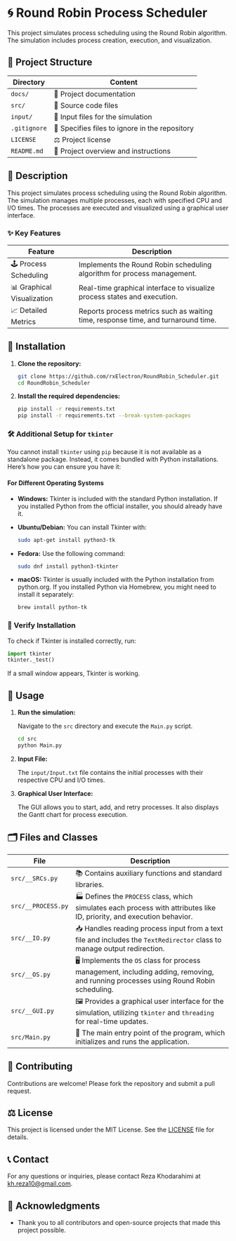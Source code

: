 
# 🌀 Round Robin Process Scheduler

This project simulates process scheduling using the Round Robin algorithm. The simulation includes process creation, execution, and visualization.

## 📁 Project Structure

| Directory      | Content                                         |
|----------------|-------------------------------------------------|
| `docs/`        | 📄 Project documentation                        |
| `src/`         | 📂 Source code files                            |
| `input/`       | 📑 Input files for the simulation               |
| `.gitignore`   | 🚫 Specifies files to ignore in the repository  |
| `LICENSE`      | ⚖️ Project license                              |
| `README.md`    | 📜 Project overview and instructions            |

## 📜 Description

This project simulates process scheduling using the Round Robin algorithm. The simulation manages multiple processes, each with specified CPU and I/O times. The processes are executed and visualized using a graphical user interface.

### ✨ Key Features

| Feature                 | Description                                                            |
|-------------------------|------------------------------------------------------------------------|
| 🕹️ Process Scheduling   | Implements the Round Robin scheduling algorithm for process management.|
| 📊 Graphical Visualization | Real-time graphical interface to visualize process states and execution.|
| 📈 Detailed Metrics     | Reports process metrics such as waiting time, response time, and turnaround time.|

## 💾 Installation

1. **Clone the repository:**

   ```bash
   git clone https://github.com/rxElectron/RoundRobin_Scheduler.git
   cd RoundRobin_Scheduler
   ```

2. **Install the required dependencies:**

   ```bash
   pip install -r requirements.txt
   pip install -r requirements.txt --break-system-packages
   ```

### 🛠️ Additional Setup for `tkinter`

You cannot install `tkinter` using `pip` because it is not available as a standalone package. Instead, it comes bundled with Python installations. Here’s how you can ensure you have it:

#### For Different Operating Systems

- **Windows:**
  Tkinter is included with the standard Python installation. If you installed Python from the official installer, you should already have it.

- **Ubuntu/Debian:**
  You can install Tkinter with:
  ```bash
  sudo apt-get install python3-tk
  ```

- **Fedora:**
  Use the following command:
  ```bash
  sudo dnf install python3-tkinter
  ```

- **macOS:**
  Tkinter is usually included with the Python installation from python.org. If you installed Python via Homebrew, you might need to install it separately:
  ```bash
  brew install python-tk
  ```

### 🧪 Verify Installation

To check if Tkinter is installed correctly, run:

```python
import tkinter
tkinter._test()
```

If a small window appears, Tkinter is working.

## 🚀 Usage

1. **Run the simulation:**

   Navigate to the `src` directory and execute the `Main.py` script.

   ```bash
   cd src
   python Main.py
   ```

2. **Input File:**

   The `input/Input.txt` file contains the initial processes with their respective CPU and I/O times.

3. **Graphical User Interface:**

   The GUI allows you to start, add, and retry processes. It also displays the Gantt chart for process execution.

## 🗂️ Files and Classes

| File               | Description                                                                 |
|--------------------|-----------------------------------------------------------------------------|
| `src/__SRCs.py`    | 📚 Contains auxiliary functions and standard libraries.                     |
| `src/__PROCESS.py` | 🏭 Defines the `PROCESS` class, which simulates each process with attributes like ID, priority, and execution behavior. |
| `src/__IO.py`      | 📥 Handles reading process input from a text file and includes the `TextRedirector` class to manage output redirection. |
| `src/__OS.py`      | 🖥️ Implements the `OS` class for process management, including adding, removing, and running processes using Round Robin scheduling. |
| `src/__GUI.py`     | 🖼️ Provides a graphical user interface for the simulation, utilizing `tkinter` and `threading` for real-time updates. |
| `src/Main.py`      | 🚪 The main entry point of the program, which initializes and runs the application. |

## 🤝 Contributing

Contributions are welcome! Please fork the repository and submit a pull request.

## ⚖️ License

This project is licensed under the MIT License. See the [LICENSE](LICENSE) file for details.

## 📞 Contact

For any questions or inquiries, please contact Reza Khodarahimi at kh.reza10@gmail.com.

## 🙏 Acknowledgments

- Thank you to all contributors and open-source projects that made this project possible.
